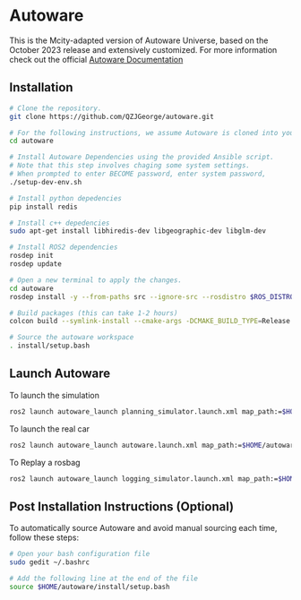 # Autoware

This is the Mcity-adapted version of Autoware Universe, based on the October 2023 release and extensively customized. For more information check out the official [Autoware Documentation](https://autowarefoundation.github.io/autoware-documentation/main/)

## Installation
```bash
# Clone the repository.
git clone https://github.com/QZJGeorge/autoware.git

# For the following instructions, we assume Autoware is cloned into your home directory.
cd autoware

# Install Autoware Dependencies using the provided Ansible script. 
# Note that this step involves chaging some system settings. 
# When prompted to enter BECOME password, enter system password,
./setup-dev-env.sh

# Install python depedencies
pip install redis

# Install c++ depedencies
sudo apt-get install libhiredis-dev libgeographic-dev libglm-dev

# Install ROS2 dependencies
rosdep init
rosdep update

# Open a new terminal to apply the changes.
cd autoware
rosdep install -y --from-paths src --ignore-src --rosdistro $ROS_DISTRO

# Build packages (this can take 1-2 hours)
colcon build --symlink-install --cmake-args -DCMAKE_BUILD_TYPE=Release

# Source the autoware workspace
. install/setup.bash
```

## Launch Autoware
To launch the simulation
```bash
ros2 launch autoware_launch planning_simulator.launch.xml map_path:=$HOME/autoware/map vehicle_model:=sample_vehicle sensor_model:=sample_sensor_kit lanelet2_map_file:=lanelet2_mcity_v43.osm
```

To launch the real car
```bash
ros2 launch autoware_launch autoware.launch.xml map_path:=$HOME/autoware/map vehicle_model:=sample_vehicle sensor_model:=sample_sensor_kit lanelet2_map_file:=lanelet2_mcity_v43.osm
```

To Replay a rosbag
```bash
ros2 launch autoware_launch logging_simulator.launch.xml map_path:=$HOME/autoware/map vehicle_model:=sample_vehicle sensor_model:=sample_sensor_kit lanelet2_map_file:=lanelet2_mcity_v43.osm
```

## Post Installation Instructions (Optional)
To automatically source Autoware and avoid manual sourcing each time, follow these steps:

```bash
# Open your bash configuration file
sudo gedit ~/.bashrc

# Add the following line at the end of the file
source $HOME/autoware/install/setup.bash
```